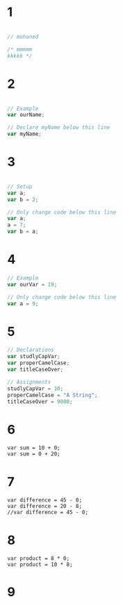 # 1

```js

// mohaned

/* mmmmm
kkkkk */
```

# 2

```js

// Example
var ourName;

// Declare myName below this line
var myName;
```
# 3

```js

// Setup
var a;
var b = 2;

// Only change code below this line
var a;
a = 7;
var b = a;
```
# 4
```js
// Example
var ourVar = 19;

// Only change code below this line
var a = 9;
```
# 5
```js 
// Declarations
var studlyCapVar;
var properCamelCase;
var titleCaseOver;

// Assignments
studlyCapVar = 10;
properCamelCase = "A String";
titleCaseOver = 9000;
```
# 6
```
var sum = 10 + 0;
var sum = 0 + 20;
```
# 7
```
var difference = 45 - 0;
var difference = 20 - 8;
//var difference = 45 - 0;
```
# 8
```
var product = 8 * 0;
var product = 10 * 8;
```
# 9
```

